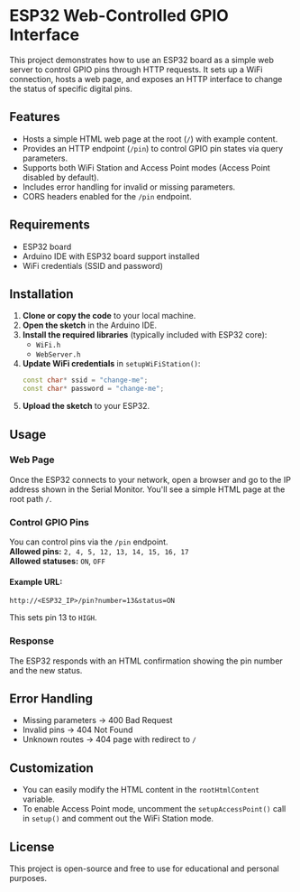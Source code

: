 
# ESP32 Web-Controlled GPIO Interface

This project demonstrates how to use an ESP32 board as a simple web server to control GPIO pins through HTTP requests. It sets up a WiFi connection, hosts a web page, and exposes an HTTP interface to change the status of specific digital pins.

## Features

- Hosts a simple HTML web page at the root (`/`) with example content.
- Provides an HTTP endpoint (`/pin`) to control GPIO pin states via query parameters.
- Supports both WiFi Station and Access Point modes (Access Point disabled by default).
- Includes error handling for invalid or missing parameters.
- CORS headers enabled for the `/pin` endpoint.

## Requirements

- ESP32 board
- Arduino IDE with ESP32 board support installed
- WiFi credentials (SSID and password)

## Installation

1. **Clone or copy the code** to your local machine.
2. **Open the sketch** in the Arduino IDE.
3. **Install the required libraries** (typically included with ESP32 core):
   - `WiFi.h`
   - `WebServer.h`
4. **Update WiFi credentials** in `setupWiFiStation()`:
   ```cpp
   const char* ssid = "change-me";
   const char* password = "change-me";
   ```
5. **Upload the sketch** to your ESP32.

## Usage

### Web Page

Once the ESP32 connects to your network, open a browser and go to the IP address shown in the Serial Monitor. You'll see a simple HTML page at the root path `/`.

### Control GPIO Pins

You can control pins via the `/pin` endpoint.  
**Allowed pins:** `2, 4, 5, 12, 13, 14, 15, 16, 17`  
**Allowed statuses:** `ON`, `OFF`

#### Example URL:
```
http://<ESP32_IP>/pin?number=13&status=ON
```

This sets pin 13 to `HIGH`.

### Response

The ESP32 responds with an HTML confirmation showing the pin number and the new status.

## Error Handling

- Missing parameters → 400 Bad Request
- Invalid pins → 404 Not Found
- Unknown routes → 404 page with redirect to `/`

## Customization

- You can easily modify the HTML content in the `rootHtmlContent` variable.
- To enable Access Point mode, uncomment the `setupAccessPoint()` call in `setup()` and comment out the WiFi Station mode.

## License

This project is open-source and free to use for educational and personal purposes.
